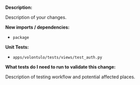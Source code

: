 __Description:__

Description of your changes.

__New imports / dependencies:__

* `package`

__Unit Tests:__

* `apps/volontulo/tests/views/test_auth.py`

__What tests do I need to run to validate this change:__

Description of testing workflow and potential affected places.
